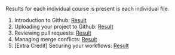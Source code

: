 Results for each individual course is present is each individual file.

1. Introduction to Github: [Result](Introduction%20to%20GitHub.md)
2. Uploading your project to Github: [Result](Uploading%20your%20project%20to%20GitHub.md)
3. Reviewing pull requests: [Result](Reviewing%20pull%20requests.md)
4. Managing merge conflicts: [Result](Managing%20merge%20conflicts.md)
5. [Extra Credit] Securing your workflows: [Result](Securing%20your%20workflows.md)
